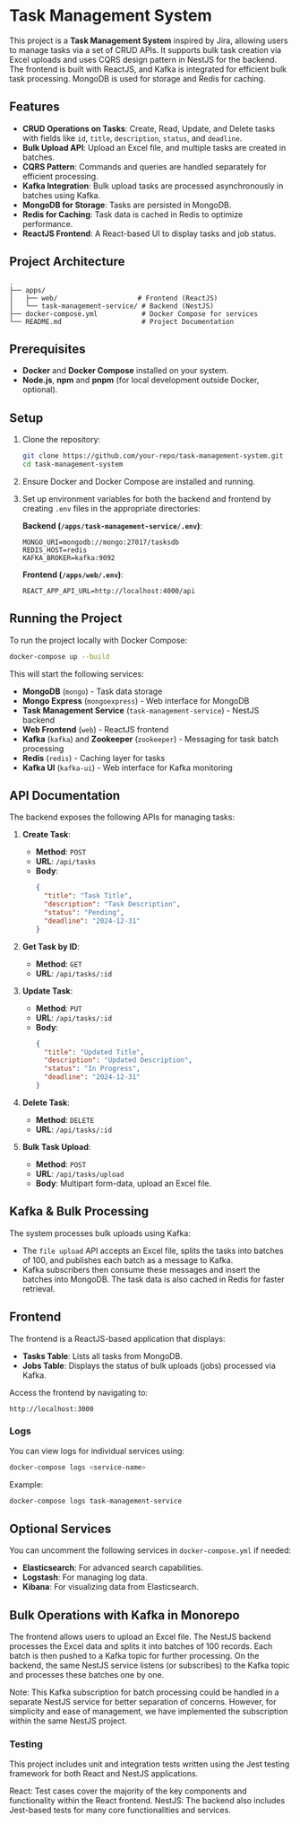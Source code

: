 # Task Management System

This project is a **Task Management System** inspired by Jira, allowing users to manage tasks via a set of CRUD APIs. It supports bulk task creation via Excel uploads and uses CQRS design pattern in NestJS for the backend. The frontend is built with ReactJS, and Kafka is integrated for efficient bulk task processing. MongoDB is used for storage and Redis for caching.

## Features

- **CRUD Operations on Tasks**: Create, Read, Update, and Delete tasks with fields like `id`, `title`, `description`, `status`, and `deadline`.
- **Bulk Upload API**: Upload an Excel file, and multiple tasks are created in batches.
- **CQRS Pattern**: Commands and queries are handled separately for efficient processing.
- **Kafka Integration**: Bulk upload tasks are processed asynchronously in batches using Kafka.
- **MongoDB for Storage**: Tasks are persisted in MongoDB.
- **Redis for Caching**: Task data is cached in Redis to optimize performance.
- **ReactJS Frontend**: A React-based UI to display tasks and job status.

## Project Architecture

```
.
├── apps/
│   ├── web/                    # Frontend (ReactJS)
│   └── task-management-service/ # Backend (NestJS)
├── docker-compose.yml           # Docker Compose for services
└── README.md                    # Project Documentation
```

## Prerequisites

- **Docker** and **Docker Compose** installed on your system.
- **Node.js**, **npm** and **pnpm** (for local development outside Docker, optional).
  
## Setup

1. Clone the repository:

    ```bash
    git clone https://github.com/your-repo/task-management-system.git
    cd task-management-system
    ```

2. Ensure Docker and Docker Compose are installed and running.

3. Set up environment variables for both the backend and frontend by creating `.env` files in the appropriate directories:

    **Backend (`/apps/task-management-service/.env`)**:
    ```env
    MONGO_URI=mongodb://mongo:27017/tasksdb
    REDIS_HOST=redis
    KAFKA_BROKER=kafka:9092
    ```

    **Frontend (`/apps/web/.env`)**:
    ```env
    REACT_APP_API_URL=http://localhost:4000/api
    ```

## Running the Project

To run the project locally with Docker Compose:

```bash
docker-compose up --build
```

This will start the following services:

- **MongoDB** (`mongo`) - Task data storage
- **Mongo Express** (`mongoexpress`) - Web interface for MongoDB
- **Task Management Service** (`task-management-service`) - NestJS backend
- **Web Frontend** (`web`) - ReactJS frontend
- **Kafka** (`kafka`) and **Zookeeper** (`zookeeper`) - Messaging for task batch processing
- **Redis** (`redis`) - Caching layer for tasks
- **Kafka UI** (`kafka-ui`) - Web interface for Kafka monitoring

## API Documentation

The backend exposes the following APIs for managing tasks:

1. **Create Task**:
    - **Method**: `POST`
    - **URL**: `/api/tasks`
    - **Body**:
      ```json
      {
        "title": "Task Title",
        "description": "Task Description",
        "status": "Pending",
        "deadline": "2024-12-31"
      }
      ```

2. **Get Task by ID**:
    - **Method**: `GET`
    - **URL**: `/api/tasks/:id`

3. **Update Task**:
    - **Method**: `PUT`
    - **URL**: `/api/tasks/:id`
    - **Body**:
      ```json
      {
        "title": "Updated Title",
        "description": "Updated Description",
        "status": "In Progress",
        "deadline": "2024-12-31"
      }
      ```

4. **Delete Task**:
    - **Method**: `DELETE`
    - **URL**: `/api/tasks/:id`

5. **Bulk Task Upload**:
    - **Method**: `POST`
    - **URL**: `/api/tasks/upload`
    - **Body**: Multipart form-data, upload an Excel file.

## Kafka & Bulk Processing

The system processes bulk uploads using Kafka:

- The `file upload` API accepts an Excel file, splits the tasks into batches of 100, and publishes each batch as a message to Kafka.
- Kafka subscribers then consume these messages and insert the batches into MongoDB. The task data is also cached in Redis for faster retrieval.


## Frontend

The frontend is a ReactJS-based application that displays:

- **Tasks Table**: Lists all tasks from MongoDB.
- **Jobs Table**: Displays the status of bulk uploads (jobs) processed via Kafka.

Access the frontend by navigating to:

```
http://localhost:3000
```

### Logs

You can view logs for individual services using:

```bash
docker-compose logs <service-name>
```

Example:

```bash
docker-compose logs task-management-service
```

## Optional Services

You can uncomment the following services in `docker-compose.yml` if needed:

- **Elasticsearch**: For advanced search capabilities.
- **Logstash**: For managing log data.
- **Kibana**: For visualizing data from Elasticsearch.

## Bulk Operations with Kafka in Monorepo

The frontend allows users to upload an Excel file.
The NestJS backend processes the Excel data and splits it into batches of 100 records.
Each batch is then pushed to a Kafka topic for further processing.
On the backend, the same NestJS service listens (or subscribes) to the Kafka topic and processes these batches one by one.

Note: This Kafka subscription for batch processing could be handled in a separate NestJS service for better separation of concerns. However, for simplicity and ease of management, we have implemented the subscription within the same NestJS project.

### Testing

This project includes unit and integration tests written using the Jest testing framework for both React and NestJS applications.

React: Test cases cover the majority of the key components and functionality within the React frontend.
NestJS: The backend also includes Jest-based tests for many core functionalities and services.
